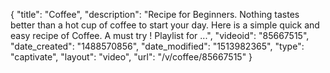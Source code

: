 {
    "title": "Coffee",
    "description": "Recipe for Beginners. Nothing tastes better than a hot cup of coffee to start your day. Here is a simple quick and easy recipe of Coffee. A must try ! Playlist for ...",
    "videoid": "85667515",
    "date_created": "1488570856",
    "date_modified": "1513982365",
    "type": "captivate",
    "layout": "video",
    "url": "\/v\/coffee\/85667515"
}